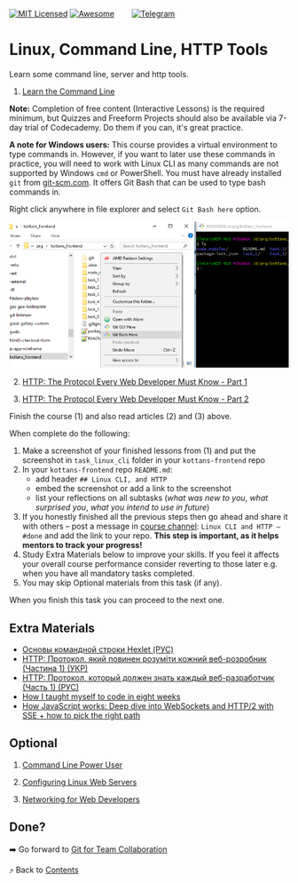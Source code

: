 [![MIT Licensed][icon-mit]][license]
[![Awesome][icon-awesome]][awesome]
&nbsp;&nbsp;&nbsp;&nbsp;&nbsp;&nbsp;
[![Telegram][icon-chat]][chat]

# Linux, Command Line, HTTP Tools

Learn some command line, server and http tools.

1. [Learn the Command Line](https://www.codecademy.com/learn/learn-the-command-line)

  **Note:** Completion of free content (Interactive Lessons) is the required minimum, but Quizzes and Freeform Projects should also be available via 7-day trial of Codecademy. Do them if you can, it's great practice.

   **A note for Windows users:** This course provides a virtual environment to
   type commands in. However, if you want to later use these commands in practice,
   you will need to work with Linux CLI as many commands are not supported by
   Windows `cmd` or PowerShell. You must have already installed `git`
   from [git-scm.com](https://git-scm.com/downloads).
   It offers Git Bash that can be used to type bash commands in.

   Right click anywhere in file explorer and select
   `Git Bash here` option.

   ![windows-git-bash](../img/windows-git-bash.png)

2. [HTTP: The Protocol Every Web Developer Must Know - Part 1](https://code.tutsplus.com/tutorials/http-the-protocol-every-web-developer-must-know-part-1--net-31177)

3. [HTTP: The Protocol Every Web Developer Must Know - Part 2](https://code.tutsplus.com/tutorials/http-the-protocol-every-web-developer-must-know-part-2--net-31155)

<!-- [Web Development](https://www.udacity.com/course/web-development--cs253) -->
<!-- [Designing RESTful APIs](https://www.udacity.com/course/designing-restful-apis--ud388) -->

Finish the course (1) and also read articles (2) and (3) above.

When complete do the following:
1. Make a screenshot of your finished lessons from (1)
   and put the screenshot in `task_linux_cli` folder in
   your `kottans-frontend` repo
1. In your `kottans-frontend` repo `README.md`:
   * add header `## Linux CLI, and HTTP`
   * embed the screenshot or add a link to the screenshot
   * list your reflections on all subtasks
     (_what was new to you_, _what surprised you_, _what you intend to use in future_)
1. If you honestly finished all the previous steps then go ahead
   and share it with others –
   post a message in [course channel][chat]:
   `Linux CLI and HTTP — #done` and add the link to your repo. **This step is important, as it helps mentors to track your progress!**
1. Study Extra Materials below to improve your skills.
   If you feel it affects your overall course performance consider
   reverting to those later e.g. when you have all mandatory tasks completed.
1. You may skip Optional materials from this task (if any).

When you finish this task you can proceed to the next one.

## Extra Materials

- [Основы командной строки Hexlet (РУС)](https://ru.hexlet.io/courses/cli-basics)
- [HTTP: Протокол, який повинен розуміти кожний веб-розробник (Частина 1) (УКР)](https://code.tutsplus.com/uk/tutorials/http-the-protocol-every-web-developer-must-know-part-1--net-31177)
- [HTTP: Протокол, который должен знать каждый веб-разработчик (Часть 1) (РУС)](https://code.tutsplus.com/ru/tutorials/http-the-protocol-every-web-developer-must-know-part-1--net-31177)
- [How I taught myself to code in eight weeks](http://lifehacker.com/how-i-taught-myself-to-code-in-eight-weeks-511615189)
- [How JavaScript works: Deep dive into WebSockets and HTTP/2 with SSE + how to pick the right path](https://blog.sessionstack.com/how-javascript-works-deep-dive-into-websockets-and-http-2-with-sse-how-to-pick-the-right-path-584e6b8e3bf7)

## Optional

1. [Command Line Power User](https://commandlinepoweruser.com/)

2. [Configuring Linux Web Servers](https://www.udacity.com/course/configuring-linux-web-servers--ud299)

3. [Networking for Web Developers](https://www.udacity.com/course/networking-for-web-developers--ud256)

## Done?

➡️ Go forward to [Git for Team Collaboration](git-collaboration.md)

⤴️ Back to [Contents](../contents.md)


[icon-chat]: https://img.shields.io/badge/chat-on%20telegram-blue.svg
[icon-mit]: https://img.shields.io/badge/license-MIT-blue.svg
[icon-awesome]: https://cdn.rawgit.com/sindresorhus/awesome/d7305f38d29fed78fa85652e3a63e154dd8e8829/media/badge.svg

[license]: https://github.com/Kottans/web/blob/master/LICENSE.md
[awesome]: https://github.com/sindresorhus/awesome#front-end-development
[chat]: https://t.me/joinchat/CX8EF1JmLm9IM6J6oy2U7Q
